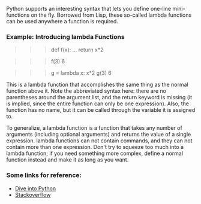 Python supports an interesting syntax that lets you define one-line mini-functions on the fly. Borrowed from Lisp, these so-called lambda functions can be used anywhere a function is required.

### Example: Introducing lambda Functions

>>> def f(x):
...     return x*2

>>> f(3)
6

>>> g = lambda x: x*2
>>> g(3)
6

This is a lambda function that accomplishes the same thing as the normal function above it. Note the abbreviated syntax here: there are no parentheses around the argument list, and the return keyword is missing (it is implied, since the entire function can only be one expression). Also, the function has no name, but it can be called through the variable it is assigned to.

To generalize, a lambda function is a function that takes any number of arguments (including optional arguments) and returns the value of a single expression. lambda functions can not contain commands, and they can not contain more than one expression. Don't try to squeeze too much into a lambda function; if you need something more complex, define a normal function instead and make it as long as you want.

### Some links for reference:
* [Dive into Python](http://www.diveintopython.net/power_of_introspection/lambda_functions.html)
* [Stackoverflow](http://stackoverflow.com/questions/890128/why-python-lambdas-are-useful)